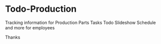 # Todo-Production
Tracking information for Production Parts Tasks Todo Slideshow Schedule and more for employees

Thanks